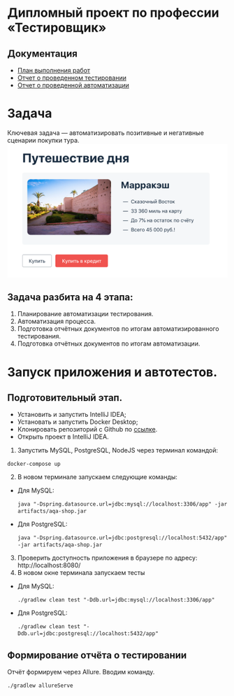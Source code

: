 # Дипломный проект по профессии «Тестировщик»
## Документация

* [План выполнения работ](https://github.com/mayer72/Diplom-QA63/blob/main/Documentation/Plan.md)
* [Отчет о проведенном тестировании]()
* [Отчет о проведенной автоматизации]()

# Задача
 Ключевая задача — автоматизировать позитивные и негативные сценарии покупки тура.
 ![service.png](Documentation%2Fpic%2Fservice.png)
 ## Задача разбита на 4 этапа:

1. Планирование автоматизации тестирования.
2. Автоматизация процесса.
3. Подготовка отчётных документов по итогам автоматизированного тестирования.
4. Подготовка отчётных документов по итогам автоматизации.
# Запуск приложения и автотестов.
## Подготовительный этап.
* Установить и запустить IntelliJ IDEA;
* Установать и запустить Docker Desktop;
* Клонировать репозиторий с Github по [ссылке](https://github.com/mayer72/Diplom-QA63).
* Открыть проект в IntelliJ IDEA.
 1. Запустить MySQL, PostgreSQL, NodeJS через терминал командой:
``` 
docker-compose up
```
2. В новом терминале запускаем следующие команды:
 * Для MySQL:
   ```
   java "-Dspring.datasource.url=jdbc:mysql://localhost:3306/app" -jar artifacts/aqa-shop.jar
   ```
 * Для PostgreSQL:
   ```
   java "-Dspring.datasource.url=jdbc:postgresql://localhost:5432/app" -jar artifacts/aqa-shop.jar
   ```
 3.  Проверить доступность приложения в браузере по адресу:
   http://localhost:8080/
4. В новом окне терминала запускаем тесты
* Для MySQL:
   ```
   ./gradlew clean test "-Ddb.url=jdbc:mysql://localhost:3306/app"
   ```
* Для PostgreSQL:
   ```
   ./gradlew clean test "-Ddb.url=jdbc:postgresql://localhost:5432/app"
   ```
## Формирование отчёта о тестировании
Отчёт формируем через Allure.  Вводим команду.
```
./gradlew allureServe
```